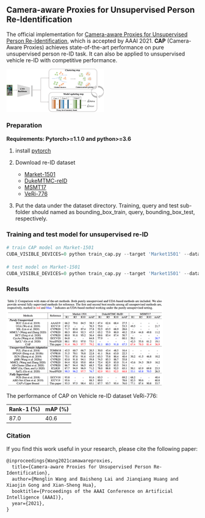 ## Camera-aware Proxies for Unsupervised Person Re-Identification

The official implementation for [Camera-aware Proxies for Unsupervised Person Re-Identification](https://arxiv.org/abs/2012.10674), which is accepted by AAAI 2021.
**CAP** (Camera-Aware Proxies) achieves state-of-the-art performance on pure unsupervised person re-ID task. It can also be applied to unsupervised vehicle re-ID with competitive performance.

<img src="figs/framework.png" alt="aaai_framework" style="zoom:25%;" />

### Preparation

**Requirements: Pytorch>=1.1.0 and python>=3.6**

1. install [pytorch](https://pytorch.org/)
2. Download re-ID dataset 
   - [Market-1501](https://drive.google.com/file/d/0B8-rUzbwVRk0c054eEozWG9COHM/view)
   - [DukeMTMC-reID](https://drive.google.com/file/d/1jjE85dRCMOgRtvJ5RQV9-Afs-2_5dY3O/view)
   - [MSMT17](https://arxiv.org/abs/1711.08565)
   - [VeRi-776](https://github.com/JDAI-CV/VeRidataset)

3. Put the data under the dataset directory. Training, query and test sub-folder should named as bounding_box_train, query, bounding_box_test, respectively.

### Training and test model for unsupervised re-ID

```python
# train CAP model on Market-1501
CUDA_VISIBLE_DEVICES=0 python train_cap.py --target 'Market1501' --data_dir '/folder/to/dataset' --logs_dir 'Market_logs'

# test model on Market-1501
CUDA_VISIBLE_DEVICES=0 python train_cap.py --target 'Market1501' --data_dir '/folder/to/dataset' --logs_dir 'Market_logs' --evaluate True --load_ckpt 'trained_model_name.pth'
```

### Results

<img src="figs/experiment.png" style="zoom:40%;" />

The performance of CAP on Vehicle re-ID dataset VeRi-776:

Rank-1 (\%)  | mAP (\%)
------------- | -------------
87.0  | 40.6

### Citation

If you find this work useful in your research, please cite the following paper:

```
@inproceedings{Wang2021camawareproxies,
  title={Camera-aware Proxies for Unsupervised Person Re-Identification},
  author={Menglin Wang and Baisheng Lai and Jianqiang Huang and Xiaojin Gong and Xian-Sheng Hua},
  booktitle={Proceedings of the AAAI Conference on Artificial Intelligence (AAAI)},
  year={2021},
}
```